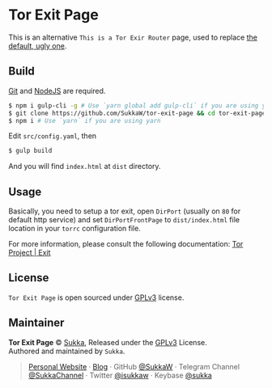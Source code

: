 # Tor Exit Page

This is an alternative `This is a Tor Exir Router` page, used to replace [the default, ugly one](https://svn.torproject.org/svn/tor/branches/hidserv-design-changes/contrib/tor-exit-notice.html).

## Build

[Git](https://git-scm.com/) and [NodeJS](https://github.com/nodejs/node) are required.

```bash
$ npm i gulp-cli -g # Use `yarn global add gulp-cli` if you are using yarn
$ git clone https://github.com/SukkaW/tor-exit-page && cd tor-exit-page
$ npm i # Use `yarn` if you are using yarn
```

Edit `src/config.yaml`, then

```bash
$ gulp build
```

And you will find `index.html` at `dist` directory.

## Usage

Basically, you need to setup a tor exit, open `DirPort` (usually on `80` for default http service) and set `DirPortFrontPage` to `dist/index.html` file location in your `torrc` configuration file.

For more information, please consult the following documentation: [Tor Project | Exit](https://community.torproject.org/relay/setup/exit/)

## License

`Tor Exit Page` is open sourced under [GPLv3](./LICENSE) license.

## Maintainer

**Tor Exit Page** © [Sukka](https://github.com/SukkaW), Released under the [GPLv3](./LICENSE) License.<br>
Authored and maintained by `Sukka`.

> [Personal Website](https://skk.moe) · [Blog](https://blog.skk.moe) · GitHub [@SukkaW](https://github.com/SukkaW) · Telegram Channel [@SukkaChannel](https://t.me/SukkaChannel) · Twitter [@isukkaw](https://twitter.com/isukkaw) · Keybase [@sukka](https://keybase.io/sukka)
